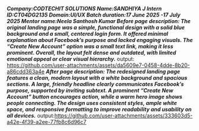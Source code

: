 ***Company:CODTECHIT SOLUTIONS
Name:SANDHIYA J Intern
ID:CT04DG2135
Domain:UI/UX
Batch duration:17 June 2025 -17 July 2025
Mentor name:Neela Santhosh Kumar
Before page description:
The original landing page was a simple, functional design with a solid blue background and a small, centered login form. It offered minimal explanation about Facebook’s purpose and lacked engaging visuals. The “Create New Account” option was a small text link, making it less prominent. Overall, the layout felt dense and outdated, with limited emotional appeal or clear visual hierarchy.***
output:
https://github.com/user-attachments/assets/da5609e7-0458-4dde-8b20-a86cdd363a4e
***After page description:
The redesigned landing page features a clean, modern layout with a white background and spacious sections. A large, friendly headline clearly communicates Facebook’s purpose, supported by inviting subtext. A prominent “Create New Account” button encourages action, while a warm hero image shows people connecting. The design uses consistent styles, ample white space, and responsive formatting to improve readability and usability on all devices.***
output:https://github.com/user-attachments/assets/333603d5-a42e-4f39-a2ee-77fb8c6d96c7
